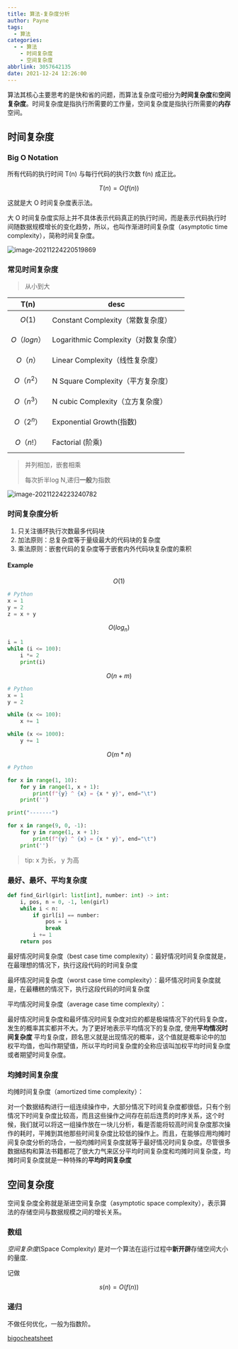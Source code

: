 ```yaml
---
title: 算法-复杂度分析
author: Payne
tags:
  - 算法
categories:
  - - 算法
    - 时间复杂度
    - 空间复杂度
abbrlink: 3057642135
date: 2021-12-24 12:26:00
---
```


算法其核心主要思考的是快和省的问题，而算法复杂度可细分为**时间复杂度**和**空间复杂度**。时间复杂度是指执行所需要的工作量，空间复杂度是指执行所需要的**内存**空间。

## 时间复杂度

### Big O Notation

所有代码的执行时间 T(n) 与每行代码的执行次数 f(n) 成正比。

$$T(n) = O(f(n))$$ 

这就是大 O 时间复杂度表示法。

大 O 时间复杂度实际上并不具体表示代码真正的执行时间，而是表示代码执行时间随数据规模增长的变化趋势，所以，也叫作渐进时间复杂度（asymptotic time complexity），简称时间复杂度。

![image-20211224220519869](https://tva1.sinaimg.cn/large/008i3skNgy1gxp9wibw53j30oa0gcdh3.jpg)

### 常见时间复杂度

> 从小到大

| T(n)           | desc                                 |
| -------------- | ------------------------------------ |
| $$O(1)$$       | Constant Complexity（常数复杂度）    |
| $$O（log n）$$ | Logarithmic Complexity（对数复杂度） |
| $$O（n）$$     | Linear Complexity（线性复杂度）      |
| $$O（n ^ 2）$$ | N Square Complexity（平方复杂度）    |
| $$O（n ^ 3）$$ | N cubic Complexity（立方复杂度）     |
| $$O（2 ^ n）$$ | Exponential Growth(指数)             |
| $$O（n!）$$    | Factorial (阶乘)                     |

> 并列相加，嵌套相乘
>
> 每次折半log N,递归**一般**为指数

![image-20211224223240782](https://tva1.sinaimg.cn/large/008i3skNgy1gxpaoxdc8yj30ki04y0tg.jpg)

### 时间复杂度分析

1. 只关注循环执行次数最多代码块
2. 加法原则：总复杂度等于量级最大的代码块的复杂度
3. 乘法原则：嵌套代码的复杂度等于嵌套内外代码块复杂度的乘积

#### Example

$$ O(1) $$

```python
# Python
x = 1
y = 2
z = x + y
```

$$ O(log _ n) $$
```python
i = 1
while (i <= 100):
    i *= 2
    print(i)
```

$$ O(n + m) $$

```python
# Python
x = 1
y = 2

while (x <= 100):
    x += 1

while (x <= 1000):
    y += 1
```

$$ O(m * n)$$
```python
# Python

for x in range(1, 10):
    for y in range(1, x + 1):
        print(f"{y} ^ {x} = {x * y}", end="\t")
    print('')

print("-------")

for x in range(9, 0, -1):
    for y in range(1, x + 1):
        print(f"{y} ^ {x} = {x * y}", end="\t")
    print('')
```

> tip: x 为长， y 为高

### 最好、最坏、平均复杂度

```python
def find_Girl(girl: list[int], number: int) -> int:
    i, pos, n = 0, -1, len(girl)
    while i < n:
        if girl[i] == number:
            pos = i
            break
        i += 1
    return pos
```

最好情况时间复杂度（best case time complexity）：最好情况时间复杂度就是，在最理想的情况下，执行这段代码的时间复杂度

最坏情况时间复杂度（worst case time complexity）：最坏情况时间复杂度就是，在最糟糕的情况下，执行这段代码的时间复杂度

平均情况时间复杂度（average case time complexity）：

最好情况时间复杂度和最坏情况时间复杂度对应的都是极端情况下的代码复杂度，发生的概率其实都并不大。为了更好地表示平均情况下的复杂度, 使用**平均情况时间复杂度**
平均复杂度，顾名思义就是出现情况的概率，这个值就是概率论中的加权平均值，也叫作期望值，所以平均时间复杂度的全称应该叫加权平均时间复杂度或者期望时间复杂度。

### 均摊时间复杂度

均摊时间复杂度（amortized time complexity）：

对一个数据结构进行一组连续操作中，大部分情况下时间复杂度都很低，只有个别情况下时间复杂度比较高，而且这些操作之间存在前后连贯的时序关系，这个时候，我们就可以将这一组操作放在一块儿分析，看是否能将较高时间复杂度那次操作的耗时，平摊到其他那些时间复杂度比较低的操作上。而且，在能够应用均摊时间复杂度分析的场合，一般均摊时间复杂度就等于最好情况时间复杂度。尽管很多数据结构和算法书籍都花了很大力气来区分平均时间复杂度和均摊时间复杂度，均摊时间复杂度就是一种特殊的**平均时间复杂度**

## 空间复杂度

空间复杂度全称就是渐进空间复杂度（asymptotic space complexity），表示算法的存储空间与数据规模之间的增长关系。

### 数组

*空间复杂度*(Space Complexity) 是对一个算法在运行过程中**新开辟**存储空间大小的量度.

记做

$$ s(n) = O(f(n))$$
### 递归

不做任何优化，一般为指数阶。

[bigocheatsheet](https://www.bigocheatsheet.com/)
